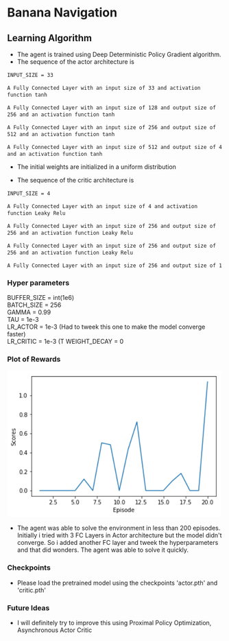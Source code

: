# Banana Navigation

## Learning Algorithm

* The agent is trained using Deep Deterministic Policy Gradient algorithm.
* The sequence of the actor architecture is 
```
INPUT_SIZE = 33

```
```
A Fully Connected Layer with an input size of 33 and activation function tanh
```
```
A Fully Connected Layer with an input size of 128 and output size of 256 and an activation function tanh
```
```
A Fully Connected Layer with an input size of 256 and output size of 512 and an activation function tanh
```
```
A Fully Connected Layer with an input size of 512 and output size of 4 and an activation function tanh
```

* The initial weights are initialized in a uniform distribution

* The sequence of the critic architecture is
```
INPUT_SIZE = 4
```
```
A Fully Connected Layer with an input size of 4 and activation function Leaky Relu
```
```
A Fully Connected Layer with an input size of 256 and output size of 256 and an activation function Leaky Relu
```
```
A Fully Connected Layer with an input size of 256 and output size of 256 and an activation function Leaky Relu
```
```
A Fully Connected Layer with an input size of 256 and output size of 1
```

### Hyper parameters

BUFFER_SIZE = int(1e6)  
BATCH_SIZE = 256        
GAMMA = 0.99            
TAU = 1e-3              
LR_ACTOR = 1e-3 (Had to tweek this one to make the model converge faster)         
LR_CRITIC = 1e-3 (T
WEIGHT_DECAY = 0    

### Plot of Rewards

<img src="/PLOT.png" width=500 px />

* The agent was able to solve the environment in less than 200 episodes. Initially i tried with 3 FC Layers in Actor architecture but the model didn't converge. So i added another FC layer and tweek the hyperparameters and that did wonders. The agent was able to solve it quickly.

### Checkpoints

* Please load the pretrained model using the checkpoints 'actor.pth' and 'critic.pth'

### Future Ideas 

* I will definitely try to improve this using Proximal Policy Optimization, Asynchronous Actor Critic